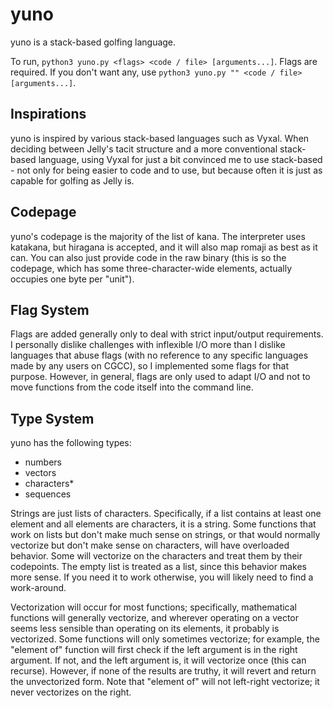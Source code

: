 # yuno
yuno is a stack-based golfing language.

To run, `python3 yuno.py <flags> <code / file> [arguments...]`. Flags are required. If you don't want any, use `python3 yuno.py "" <code / file> [arguments...]`.

## Inspirations

yuno is inspired by various stack-based languages such as Vyxal. When deciding between Jelly's tacit structure and a more conventional stack-based language, using Vyxal for just a bit convinced me to use stack-based - not only for being easier to code and to use, but because often it is just as capable for golfing as Jelly is.

## Codepage

yuno's codepage is the majority of the list of kana. The interpreter uses katakana, but hiragana is accepted, and it will also map romaji as best as it can. You can also just provide code in the raw binary (this is so the codepage, which has some three-character-wide elements, actually occupies one byte per "unit").

## Flag System

Flags are added generally only to deal with strict input/output requirements. I personally dislike challenges with inflexible I/O more than I dislike languages that abuse flags (with no reference to any specific languages made by any users on CGCC), so I implemented some flags for that purpose. However, in general, flags are only used to adapt I/O and not to move functions from the code itself into the command line.

## Type System

yuno has the following types:

- numbers
- vectors
- characters*
- sequences

Strings are just lists of characters. Specifically, if a list contains at least one element and all elements are characters, it is a string. Some functions that work on lists but don't make much sense on strings, or that would normally vectorize but don't make sense on characters, will have overloaded behavior. Some will vectorize on the characters and treat them by their codepoints. The empty list is treated as a list, since this behavior makes more sense. If you need it to work otherwise, you will likely need to find a work-around.

Vectorization will occur for most functions; specifically, mathematical functions will generally vectorize, and wherever operating on a vector seems less sensible than operating on its elements, it probably is vectorized. Some functions will only sometimes vectorize; for example, the "element of" function will first check if the left argument is in the right argument. If not, and the left argument is, it will vectorize once (this can recurse). However, if none of the results are truthy, it will revert and return the unvectorized form. Note that "element of" will not left-right vectorize; it never vectorizes on the right.
